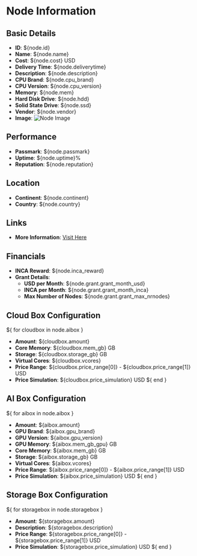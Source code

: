 # Node Information

## Basic Details

- **ID**: ${node.id}
- **Name**: ${node.name}
- **Cost**: ${node.cost} USD
- **Delivery Time**: ${node.deliverytime}
- **Description**: ${node.description}
- **CPU Brand**: ${node.cpu_brand}
- **CPU Version**: ${node.cpu_version}
- **Memory**: ${node.mem}
- **Hard Disk Drive**: ${node.hdd}
- **Solid State Drive**: ${node.ssd}
- **Vendor**: ${node.vendor}
- **Image**: ![Node Image](${node.image})

## Performance

- **Passmark**: ${node.passmark}
- **Uptime**: ${node.uptime}%
- **Reputation**: ${node.reputation}

## Location

- **Continent**: ${node.continent}
- **Country**: ${node.country}

## Links

- **More Information**: [Visit Here](${node.url})

## Financials

- **INCA Reward**: ${node.inca_reward}
- **Grant Details**: 
  - **USD per Month**: ${node.grant.grant_month_usd}
  - **INCA per Month**: ${node.grant.grant_month_inca}
  - **Max Number of Nodes**: ${node.grant.grant_max_nrnodes}

## Cloud Box Configuration

${ for cloudbox in node.aibox }
- **Amount**: ${cloudbox.amount}
- **Core Memory**: ${cloudbox.mem_gb} GB
- **Storage**: ${cloudbox.storage_gb} GB
- **Virtual Cores**: ${cloudbox.vcores}
- **Price Range**: ${cloudbox.price_range[0]} - ${cloudbox.price_range[1]} USD
- **Price Simulation**: ${cloudbox.price_simulation} USD
${ end }


## AI Box Configuration

${ for aibox in node.aibox }
- **Amount**: ${aibox.amount}
- **GPU Brand**: ${aibox.gpu_brand}
- **GPU Version**: ${aibox.gpu_version}
- **GPU Memory**: ${aibox.mem_gb_gpu} GB
- **Core Memory**: ${aibox.mem_gb} GB
- **Storage**: ${aibox.storage_gb} GB
- **Virtual Cores**: ${aibox.vcores}
- **Price Range**: ${aibox.price_range[0]} - ${aibox.price_range[1]} USD
- **Price Simulation**: ${aibox.price_simulation} USD
${ end }

## Storage Box Configuration

${ for storagebox in node.storagebox }
- **Amount**: ${storagebox.amount}
- **Description**: ${storagebox.description}
- **Price Range**: ${storagebox.price_range[0]} - ${storagebox.price_range[1]} USD
- **Price Simulation**: ${storagebox.price_simulation} USD
${ end }
